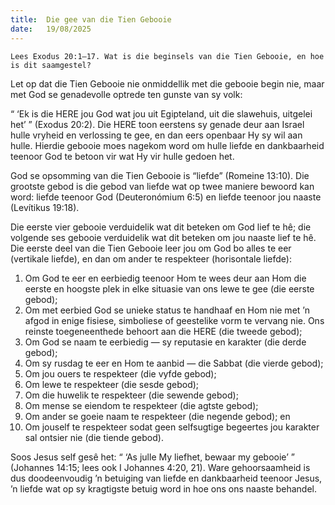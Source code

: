 ```yaml
---
title:  Die gee van die Tien Gebooie
date:   19/08/2025
---
```


`Lees Exodus 20:1–17. Wat is die beginsels van die Tien Gebooie, en hoe is dit saamgestel?`

Let op dat die Tien Gebooie nie onmiddellik met die gebooie begin nie, maar met God se genadevolle optrede ten gunste van sy volk:

“ ‘Ek is die HERE jou God wat jou uit Egipteland, uit die slawehuis, uitgelei het’ ” (Exodus 20:2). Die HERE toon eerstens sy genade deur aan Israel hulle vryheid en verlossing te gee, en dan eers openbaar Hy sy wil aan hulle. Hierdie gebooie moes nagekom word om hulle liefde en dankbaarheid teenoor God te betoon vir wat Hy vir hulle gedoen het.

God se opsomming van die Tien Gebooie is “liefde” (Romeine 13:10). Die grootste gebod is die gebod van liefde wat op twee maniere bewoord kan word: liefde teenoor God (Deuteronómium 6:5) en liefde teenoor jou naaste (Levítikus 19:18).

Die eerste vier gebooie verduidelik wat dit beteken om God lief te hê; die volgende ses gebooie verduidelik wat dit beteken om jou naaste lief te hê. Die eerste deel van die Tien Gebooie leer jou om God bo alles te eer (vertikale liefde), en dan om ander te respekteer (horisontale liefde):

1. Om God te eer en eerbiedig teenoor Hom te wees deur aan Hom die eerste en hoogste plek in elke situasie van ons lewe te gee (die eerste gebod);
2. Om met eerbied God se unieke status te handhaaf en Hom nie met ’n afgod in enige fisiese, simboliese of geestelike vorm te vervang nie. Ons reinste toegeneenthede behoort aan die HERE (die tweede gebod);
3. Om God se naam te eerbiedig — sy reputasie en karakter (die derde gebod);
4. Om sy rusdag te eer en Hom te aanbid — die Sabbat (die vierde gebod);
5. Om jou ouers te respekteer (die vyfde gebod);
6. Om lewe te respekteer (die sesde gebod);
7. Om die huwelik te respekteer (die sewende gebod);
8. Om mense se eiendom te respekteer (die agtste gebod);
9. Om ander se goeie naam te respekteer (die negende gebod); en
10. Om jouself te respekteer sodat geen selfsugtige begeertes jou karakter sal ontsier nie (die tiende gebod).

Soos Jesus self gesê het: “ ‘As julle My liefhet, bewaar my gebooie’ ” (Johannes 14:15; lees ook I Johannes 4:20, 21). Ware gehoorsaamheid is dus doodeenvoudig ’n betuiging van liefde en dankbaarheid teenoor Jesus, ’n liefde wat op sy kragtigste betuig word in hoe ons ons naaste behandel.